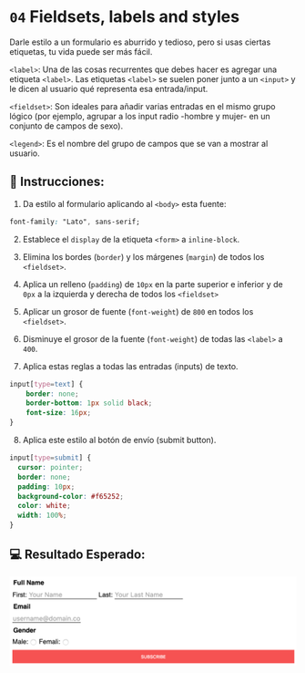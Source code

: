 # `04` Fieldsets, labels and styles

Darle estilo a un formulario es aburrido y tedioso, pero si usas ciertas etiquetas, tu vida puede ser más fácil. 

`<label>`: Una de las cosas recurrentes que debes hacer es agregar una etiqueta `<label>`. Las etiquetas `<label>` se suelen poner junto a un `<input>` y le dicen al usuario qué representa esa entrada/input.

`<fieldset>`: Son ideales para añadir varias entradas en el mismo grupo lógico (por ejemplo, agrupar a los input radio -hombre y mujer- en un conjunto de campos de sexo).

`<legend>`: Es el nombre del grupo de campos que se van a mostrar al usuario.

## 📝 Instrucciones:

1. Da estilo al formulario aplicando al `<body>` esta fuente:

```css
font-family: "Lato", sans-serif;
```

2. Establece el `display` de la etiqueta `<form>` a `inline-block`.

3. Elimina los bordes (`border`) y los márgenes (`margin`) de todos los `<fieldset>`. 

4. Aplica un relleno (`padding`) de `10px` en la parte superior e inferior y de `0px` a la izquierda y derecha de todos los `<fieldset>`

5. Aplicar un grosor de fuente (`font-weight`) de `800` en todos los `<fieldset>`.

6. Disminuye el grosor de la fuente (`font-weight`) de todas las `<label>` a `400`.

7. Aplica estas reglas a todas las entradas (inputs) de texto.

```css
input[type=text] {
	border: none;
	border-bottom: 1px solid black;
	font-size: 16px;
}
```

8. Aplica este estilo al botón de envío (submit button).

```css
input[type=submit] {
  cursor: pointer;
  border: none;
  padding: 10px;
  background-color: #f65252;
  color: white;
  width: 100%;
}
```

## 💻 Resultado Esperado:

![06-fieldsets-labels-and-styles](../../.learn/assets/NGmLdal.png?raw=true)
